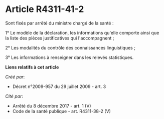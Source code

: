 # Article R4311-41-2

Sont fixés par arrêté du ministre chargé de la santé :

1° Le modèle de la déclaration, les informations qu'elle comporte ainsi que la liste des pièces justificatives qui
l'accompagnent ;

2° Les modalités du contrôle des connaissances linguistiques ;

3° Les informations à renseigner dans les relevés statistiques.

**Liens relatifs à cet article**

_Créé par_:

  - Décret n°2009-957 du 29 juillet 2009 - art. 3

_Cité par_:

  - Arrêté du 8 décembre 2017 - art. 1 (V)
  - Code de la santé publique - art. R4311-38-2 (V)
